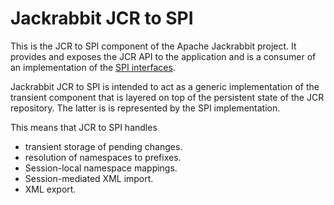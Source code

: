 <!--
   Licensed to the Apache Software Foundation (ASF) under one or more
   contributor license agreements.  See the NOTICE file distributed with
   this work for additional information regarding copyright ownership.
   The ASF licenses this file to You under the Apache License, Version 2.0
   (the "License"); you may not use this file except in compliance with
   the License.  You may obtain a copy of the License at

       http://www.apache.org/licenses/LICENSE-2.0

   Unless required by applicable law or agreed to in writing, software
   distributed under the License is distributed on an "AS IS" BASIS,
   WITHOUT WARRANTIES OR CONDITIONS OF ANY KIND, either express or implied.
   See the License for the specific language governing permissions and
   limitations under the License.
-->

Jackrabbit JCR to SPI
=====================
This is the JCR to SPI component of the Apache Jackrabbit project. It
provides and exposes the JCR API to the application and is a consumer of an
implementation of the [SPI interfaces](jackrabbit-spi.html).

Jackrabbit JCR to SPI is intended to act as a generic implementation of the
transient component that is layered on top of the persistent state of the
JCR repository. The latter is is represented by the SPI implementation.

This means that JCR to SPI handles

* transient storage of pending changes.
* resolution of namespaces to prefixes.
* Session-local namespace mappings.
* Session-mediated XML import.
* XML export.

